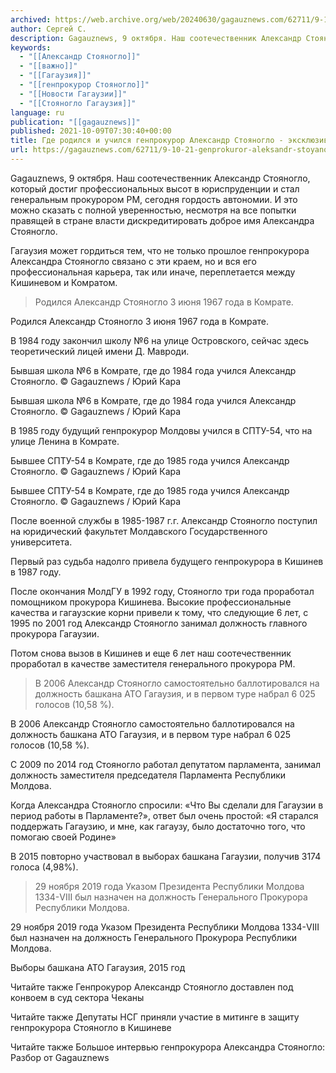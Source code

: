 ```yaml
---
archived: https://web.archive.org/web/20240630/gagauznews.com/62711/9-10-21-genprokuror-aleksandr-stoyanoglo-puteshestvie-iz-komrata-v-kishinev-i-obratno.html
author: Сергей С.
description: Gagauznews, 9 октября. Наш соотечественник Александр Стояногло, который достиг профессиональных высот в юриспруденции и стал генеральным прокурором РМ, сегодня гордость автономии. И это можно сказать с полной уверенностью, несмотря на все попытки правящей в стране власти дискредитировать доброе имя Александра Стояногло. Гагаузия может гордиться тем, что не только прошлое генпрокурора Александра Стояногло связано с эти краем, но и вся его профессиональная карьера, так или иначе, переплетается между Кишиневом и Комратом. Родился Александр Стояногло 3 июня 1967 года в Комрате. В 1984 году закончил школу №6 на улице Островского, сейчас здесь теоретический лицей имени Д. Мавроди. В 1985 году будущий генпрокурор […]
keywords:
  - "[[Александр Стояногло]]"
  - "[[важно]]"
  - "[[Гагаузия]]"
  - "[[генпрокурор Стояногло]]"
  - "[[Новости Гагаузии]]"
  - "[[Стояногло Гагаузия]]"
language: ru
publication: "[[gagauznews]]"
published: 2021-10-09T07:30:40+00:00
title: Где родился и учился генпрокурор Александр Стояногло - экcклюзив Gagauznews
url: https://gagauznews.com/62711/9-10-21-genprokuror-aleksandr-stoyanoglo-puteshestvie-iz-komrata-v-kishinev-i-obratno.html
---
```


Gagauznews, 9 октября. Наш соотечественник Александр Стояногло, который достиг профессиональных высот в юриспруденции и стал генеральным прокурором РМ, сегодня гордость автономии. И это можно сказать с полной уверенностью, несмотря на все попытки правящей в стране власти дискредитировать доброе имя Александра Стояногло.

Гагаузия может гордиться тем, что не только прошлое генпрокурора Александра Стояногло связано с эти краем, но и вся его профессиональная карьера, так или иначе, переплетается между Кишиневом и Комратом.

> Родился Александр Стояногло 3 июня 1967 года в Комрате.

Родился Александр Стояногло 3 июня 1967 года в Комрате.

В 1984 году закончил школу №6 на улице Островского, сейчас здесь теоретический лицей имени Д. Мавроди.

Бывшая школа №6 в Комрате, где до 1984 года учился Александр Стояногло. © Gagauznews / Юрий Кара

Бывшая школа №6 в Комрате, где до 1984 года учился Александр Стояногло. © Gagauznews / Юрий Кара

В 1985 году будущий генпрокурор Молдовы учился в СПТУ-54, что на улице Ленина в Комрате.

Бывшее СПТУ-54 в Комрате, где до 1985 года учился Александр Стояногло. © Gagauznews / Юрий Кара

Бывшее СПТУ-54 в Комрате, где до 1985 года учился Александр Стояногло. © Gagauznews / Юрий Кара

После военной службы в 1985-1987 г.г. Александр Стояногло поступил на юридический факультет Молдавского Государственного университета.

Первый раз судьба надолго привела будущего генпрокурора в Кишинев в 1987 году.

После окончания МолдГУ в 1992 году, Стояногло три года проработал помощником прокурора Кишинева. Высокие профессиональные качества и гагаузские корни привели к тому, что следующие 6 лет, с 1995 по 2001 год Александр Стояногло занимал должность главного прокурора Гагаузии.

Потом снова вызов в Кишинев и еще 6 лет наш соотечественник проработал в качестве заместителя генерального прокурора РМ.

> В 2006 Александр Стояногло самостоятельно баллотировался на должность башкана АТО Гагаузия, и в первом туре набрал 6 025 голосов (10,58 %).

В 2006 Александр Стояногло самостоятельно баллотировался на должность башкана АТО Гагаузия, и в первом туре набрал 6 025 голосов (10,58 %).

С 2009 по 2014 год Стояногло работал депутатом парламента, занимал должность заместителя председателя Парламента Республики Молдова.

Когда Александра Стояногло спросили: «Что Вы сделали для Гагаузии в период работы в Парламенте?», ответ был очень простой: «Я старался поддержать Гагаузию, и мне, как гагаузу, было достаточно того, что помогаю своей Родине»

В 2015 повторно участвовал в выборах башкана Гагаузии, получив 3174 голоса (4,98%).

> 29 ноября 2019 года Указом Президента Республики Молдова 1334-VIII был назначен на должность Генерального Прокурора Республики Молдова.

29 ноября 2019 года Указом Президента Республики Молдова 1334-VIII был назначен на должность Генерального Прокурора Республики Молдова.

Выборы башкана АТО Гагаузия, 2015 год

Читайте также Генпрокурор Александр Стояногло доставлен под конвоем в суд сектора Чеканы

Читайте также Депутаты НСГ приняли участие в митинге в защиту генпрокурора Стояногло в Кишиневе

Читайте также Большое интервью генпрокурора Александра Стояногло: Разбор от Gagauznews